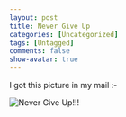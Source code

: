 ```yaml
---
layout: post
title: Never Give Up
categories: [Uncategorized]
tags: [Untagged]
comments: false
show-avatar: true
---
```


I got this picture in my mail :-

<img src="http://pragith.etheni.com/nevergiveup.jpg" alt="Never Give Up!!!" />